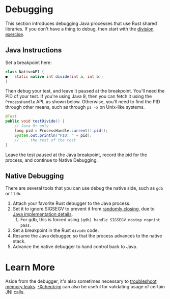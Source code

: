 # Debugging
This section introduces debugging Java processes that use Rust shared libraries.
If you don't have a thing to debug, then start with the [division
exercise](./division_exercise.md).

## Java Instructions
Set a breakpoint here:

```java
class NativeAPI {
●   static native int divide(int a, int b);
}
```

Then debug your test, and leave it paused at the breakpoint. You'll need the PID
of your test. If you're using Java 9, then you can fetch it using the
`ProcessHandle` API, as shown below. Otherwise, you'll need to find the PID
through other means, such as through `ps -x` on Unix-like systems.

```java
@Test
public void testDivide() {
    // Java 9+ only
    long pid = ProcessHandle.current().pid();
    System.out.println("PID: " + pid);
    // ... the rest of the test
}
```

Leave the test paused at the Java breakpoint, record the pid for the process,
and continue to Native Debugging.

## Native Debugging
There are several tools that you can use debug the native side, such as `gdb` or
`lldb`. 

1. Attach your favorite Rust debugger to the Java process.
2. Set it to ignore SIGSEGV to prevent it from [randomly closing](https://neugens.wordpress.com/2015/02/26/debugging-the-jdk-with-gdb/), due to [Java implementation details](https://medium.com/@pirogov.alexey/gdb-debug-native-part-of-java-application-c-c-libraries-and-jdk-6593af3b4f3f). 
    1. For gdb, this is forced using `(gdb) handle SIGSEGV nostop noprint pass`.
3. Set a breakpoint in the Rust `divide` code.
4. Resume the Java debugger, so that the process advances to the native stack.
5. Advance the native debugger to hand control back to Java.

# Learn More
Aside from the debugger, it's also sometimes necessary to [troubleshoot memory
leaks](https://docs.oracle.com/en/java/javase/11/troubleshoot/troubleshoot-memory-leaks.html#GUID-79F26B47-9240-4F32-A817-1DD77A361F31).
[-Xcheck:jni](https://docs.oracle.com/javase/8/docs/technotes/guides/troubleshoot/clopts002.html)
can also be useful for validating usage of certain JNI calls.
